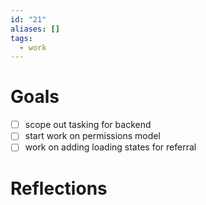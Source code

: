 ```yaml
---
id: "21"
aliases: []
tags:
  - work
---
```


# Goals
- [ ] scope out tasking for backend
- [ ] start work on permissions model
- [ ] work on adding loading states for referral 

# Reflections

